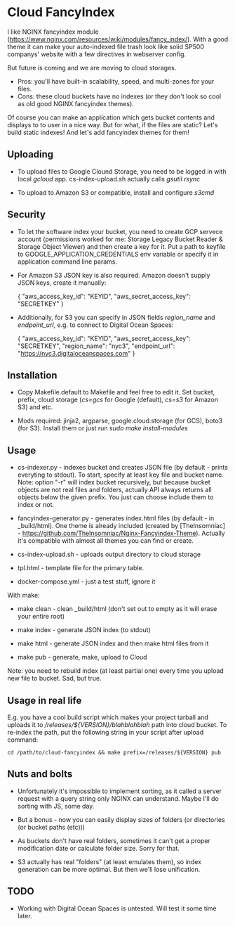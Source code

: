 Cloud FancyIndex
================

I like NGINX fancyindex module
(https://www.nginx.com/resources/wiki/modules/fancy_index/). With a good theme
it can make your auto-indexed file trash look like solid SP500 companys' website
with a few directives in webserver config.

But future is coming and we are moving to cloud storages.

* Pros: you'll have built-in scalability, speed, and multi-zones for your files.
* Cons: these cloud buckets have no indexes (or they don't look so cool as old
  good NGINX fancyindex themes).

Of course you can make an application which gets bucket contents and displays
to to user in a nice way. But for what, if the files are static? Let's build
static indexes! And let's add fancyindex themes for them!

Uploading
---------

* To upload files to Google Clound Storage, you need to be logged in with local
  *gcloud* app. cs-index-upload.sh actually calls *gsutil rsync*

* To upload to Amazon S3 or compatible, install and configure *s3cmd*

Security
--------

* To let the software index your bucket, you need to create GCP servece account
  (permissions worked for me: Storage Legacy Bucket Reader & Storage Object
  Viewer) and then create a key for it. Put a path to keyfile to
  GOOGLE_APPLICATION_CREDENTIALS env variable or specify it in application
  command line params.

* For Amazon S3 JSON key is also required. Amazon doesn't supply JSON keys,
  create it manually:

    {
        "aws_access_key_id": "KEYID",
        "aws_secret_access_key": "SECRETKEY"
    }

* Additionally, for S3 you can specify in JSON fields *region_name* and
  *endpoint_url*, e.g. to connect to Digital Ocean Spaces:

    {
        "aws_access_key_id": "KEYID",
        "aws_secret_access_key": "SECRETKEY",
        "region_name": "nyc3",
        "endpoint_url": "https://nyc3.digitaloceanspaces.com"
    }

Installation
------------

* Copy Makefile.default to Makefile and feel free to edit it. Set bucket,
  prefix, cloud storage (*cs=gcs* for Google (default), *cs=s3* for Amazon S3)
  and etc.

* Mods required: jinja2, argparse, google.cloud.storage (for GCS), boto3
  (for S3). Install them or just run *sudo make install-modules*

Usage
-----

* cs-indexer.py - indexes bucket and creates JSON file (by default - prints
  everyting to stdout). To start, specify at least key file and bucket name.
  Note: option "-r" will index bucket recursively, but because bucket objects
  are not real files and folders, actually API always returns all objects below
  the given prefix. You just can choose include them to index or not.

* fancyindex-generator.py - generates index.html files (by default - in
  _build/html). One theme is already included (created by [TheInsomniac] -
  https://github.com/TheInsomniac/Nginx-Fancyindex-Theme). Actually it's
  compatible with almost all themes you can find or create.

* cs-index-upload.sh - uploads output directory to cloud storage

* tpl.html - template file for the primary table.

* docker-compose.yml - just a test stuff, ignore it

With make:

* make clean - clean _build/html (don't set out to empty as it will erase
  your entire root)

* make index - generate JSON index (to stdout)

* make html - generate JSON index and then make html files from it

* make pub - generate, make, upload to Cloud

Note: you need to rebuild index (at least partial one) every time you upload new
file to bucket. Sad, but true.

Usage in real life
------------------

E.g. you have a cool build script which makes your project tarball and uploads
it to */releases/${VERSION}/blahblahblah* path into cloud bucket. To re-index
the path, put the following string in your script after upload command:

    cd /path/to/cloud-fancyindex && make prefix=/releases/${VERSION} pub

Nuts and bolts
--------------

* Unfortunately it's impossible to implement sorting, as it called a server
  request with a query string only NGINX can understand. Maybe I'll do sorting
  with JS, some day.

* But a bonus - now you can easily display sizes of folders (or directories (or
  bucket paths (etc)))

* As buckets don't have real folders, sometimes it can't get a proper
  modification date or calculate folder size. Sorry for that.

* S3 actually has real "folders" (at least emulates them), so index generation
  can be more optimal. But then we'll lose unification.


TODO
----

* Working with Digital Ocean Spaces is untested. Will test it some time later.

